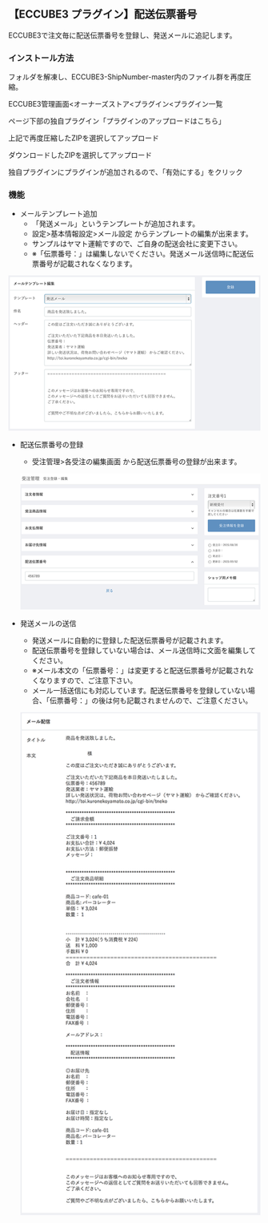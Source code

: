 ## 【ECCUBE3 プラグイン】配送伝票番号

ECCUBE3で注文毎に配送伝票番号を登録し、発送メールに追記します。

### インストール方法

フォルダを解凍し、ECCUBE3-ShipNumber-master内のファイル群を再度圧縮。

ECCUBE3管理画面<オーナーズストア<プラグイン<プラグイン一覧

ページ下部の独自プラグイン「プラグインのアップロードはこちら」

上記で再度圧縮したZIPを選択してアップロード

ダウンロードしたZIPを選択してアップロード

独自プラグインにプラグインが追加されるので、「有効にする」をクリック

### 機能

- メールテンプレート追加
  - 「発送メール」というテンプレートが追加されます。
  - 設定>基本情報設定>メール設定 からテンプレートの編集が出来ます。
  - サンプルはヤマト運輸ですので、ご自身の配送会社に変更下さい。
  - ※「伝票番号：」は編集しないでください。発送メール送信時に配送伝票番号が記載されなくなります。

![サンプル画像](https://github.com/ohtacky/ECCUBE3-ShipNumber/raw/images/admin_template.png)


- 配送伝票番号の登録
  - 受注管理>各受注の編集画面 から配送伝票番号の登録が出来ます。

  ![サンプル画像](https://github.com/ohtacky/ECCUBE3-ShipNumber/raw/images/admin_order.png)


- 発送メールの送信
  - 発送メールに自動的に登録した配送伝票番号が記載されます。
  - 配送伝票番号を登録していない場合は、メール送信時に文面を編集してください。
  - ※メール本文の「伝票番号：」は変更すると配送伝票番号が記載されなくなりますので、ご注意下さい。
  - メール一括送信にも対応しています。配送伝票番号を登録していない場合、「伝票番号：」の後は何も記載されませんので、ご注意ください。

  ![サンプル画像](https://github.com/ohtacky/ECCUBE3-ShipNumber/raw/images/admin_mail.png)
